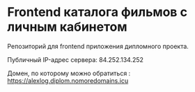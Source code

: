 # Frontend каталога фильмов с личным кабинетом 

Репозиторий для frontend приложения дипломного проекта.
  
Публичный IP-адрес сервера: 84.252.134.252

Домен, по которому можно обратиться : https://alexlog.diplom.nomoredomains.icu

